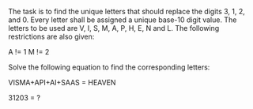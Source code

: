 The task is to find the unique letters that should replace the digits 3, 1, 2, and 0. Every letter shall be assigned a unique base-10 digit value. The letters to be used are V, I, S, M, A, P, H, E, N and L. The following restrictions are also given:

A != 1
M != 2

Solve the following equation to find the corresponding letters:

VISMA+API+AI+SAAS = HEAVEN


31203 = ?